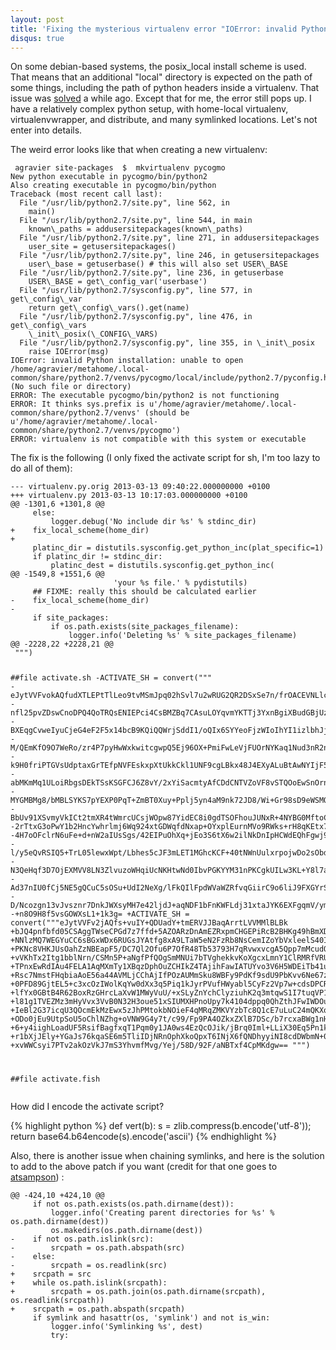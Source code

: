 ```yaml
---
layout: post
title: 'Fixing the mysterious virtualenv error "IOError: invalid Python installation" due to a missing "local" subdirectory (that should already be fixed but is not (for me))'
disqus: true
---
```


On some debian-based systems, the  posix_local install scheme is used. That means that an additional "local" directory is expected on the path of some things, including the path of python headers inside a virtualenv.
That issue was [solved][1] a while ago. Except that for me, the error still pops up. I have a relatively complex python setup,  with home-local virtualenv, virtualenvwrapper, and distribute, and many symlinked locations. Let's not enter into details.

The weird error looks like that when creating a new virtualenv:  
  

<div class="highlight"><pre><code> agravier site-packages  $  mkvirtualenv pycogmo  
New python executable in pycogmo/bin/python2  
Also creating executable in pycogmo/bin/python  
Traceback (most recent call last):  
  File "/usr/lib/python2.7/site.py", line 562, in   
    main()  
  File "/usr/lib/python2.7/site.py", line 544, in main  
    known\_paths = addusersitepackages(known\_paths)  
  File "/usr/lib/python2.7/site.py", line 271, in addusersitepackages  
    user_site = getusersitepackages()  
  File "/usr/lib/python2.7/site.py", line 246, in getusersitepackages  
    user\_base = getuserbase() # this will also set USER\_BASE  
  File "/usr/lib/python2.7/site.py", line 236, in getuserbase  
    USER\_BASE = get\_config_var('userbase')  
  File "/usr/lib/python2.7/sysconfig.py", line 577, in get\_config\_var  
    return get\_config\_vars().get(name)  
  File "/usr/lib/python2.7/sysconfig.py", line 476, in get\_config\_vars  
    \_init\_posix(\_CONFIG\_VARS)  
  File "/usr/lib/python2.7/sysconfig.py", line 355, in \_init\_posix  
    raise IOError(msg)  
IOError: invalid Python installation: unable to open /home/agravier/metahome/.local-common/share/python2.7/venvs/pycogmo/local/include/python2.7/pyconfig.h (No such file or directory)  
ERROR: The executable pycogmo/bin/python2 is not functioning  
ERROR: It thinks sys.prefix is u'/home/agravier/metahome/.local-common/share/python2.7/venvs' (should be u'/home/agravier/metahome/.local-common/share/python2.7/venvs/pycogmo')  
ERROR: virtualenv is not compatible with this system or executable</code></pre></div>

The fix is the following (I only fixed the activate script for sh, I'm too lazy to do all of them):

<div class="highlight"><pre><code>--- virtualenv.py.orig 2013-03-13 09:40:22.000000000 +0100
+++ virtualenv.py 2013-03-13 10:17:03.000000000 +0100
@@ -1301,6 +1301,8 @@
     else:
         logger.debug('No include dir %s' % stdinc_dir)
+    fix_local_scheme(home_dir)
+
     platinc_dir = distutils.sysconfig.get_python_inc(plat_specific=1)
     if platinc_dir != stdinc_dir:
         platinc_dest = distutils.sysconfig.get_python_inc(
@@ -1549,8 +1551,6 @@
                       'your %s file.' % pydistutils)
     ## FIXME: really this should be calculated earlier
-    fix_local_scheme(home_dir)
-
     if site_packages:
         if os.path.exists(site_packages_filename):
             logger.info('Deleting %s' % site_packages_filename)
@@ -2228,22 +2228,21 @@
 """)

 ##file activate.sh
-ACTIVATE_SH = convert("""
-eJytVVFvokAQfudXTLEPtTlLeo9tvMSmJpq02hSvl7u2wRUG2QR2DSxSe7n/frOACEVNLlceRHa+
-nfl25pvZDswCnoDPQ4QoTRQsENIEPci4CsBMZBq7CAsuLOYqvmYKTTj3YxnBgiXBudGBjUzBZUJI
-BXEqgCvweIyuCjeG4eF2F5x14bcB9KQiQQWrjSddI1/oQIx6SYYeoFjzWIoIhYI1izlbhJjkKO7D
-M/QEmKfO9O7WeRo/zr4P7pyHwWxkwitcgwpQ5Ej96OX+PmiFwLeVjFUOrNYKaq1Nud3nR2n8nI2m
-k9H0friPTGVsUdptaxGrTEfpNVFEskxpXtUkkCkl1UNF9cgLBkx48J4EXyALuBtAwNYIjF5kcmUU
-abMKmMq1ULoiRbgsDEkTSsKSGFCJ6Z8vY/2xYiSacmtyAfCDdCNTVZoVF8vSTQOoEwSnOrngBkws
-MYGMBMg8/bMBLSYKS7pYEXP0PqT+ZmBT0Xuy+Pplj5yn4aM9nk72JD8/Wi+Gr98sD9eWSMOwkapD
-BbUv91XSvmyVkICt2tmXR4tWmrcUCsjWOpw87YidEC8i0gdTSOFhouJUNxR+4NYBG0MftoCTD9F7
-2rTtxG3oPwY1b2HncYwhrlmj6Wq924xtGDWqfdNxap+OYxplEurnMVo9RWks+rH8qKEtx7kZT5zJ
-4H7oOFclrN6uFe+d+nW2aIUsSgs/42EIPuOhXq+jEo3S6tX6w2ilNkDnIpHCWdEQhFgwj9pkk7FN
-l/y5eQvRSIQ5+TrL05lewxWpt/Lbhes5cJF3mLET1MGhcKCF+40tNWnUulxrpojwDo2sObdje3Bz
-N3QeHqf3D7OjEXMVV8LN3ZlvuzoWHqiUcNKHtwNd0IbvPGKYYM31nPKCgkUILw3KL+Y8l7aO1ArS
-Ad37nIU0fCj5NE5gQCuC5sOSu+UdI2NeXg/lFkQIlFpdWVaWZRfvqGiirC9o6liJ9FXGYrSY9mI1
-D/Ncozgn13vJvsznr7DnkJWXsyMH7e42ljdJ+aqNDF1bFnKWFLdj31xtaJYK6EXFgqmV/ymD/ROG
-+n8O9H8f5vsGOWXsL1+1k3g=
+ACTIVATE_SH = convert("""eJytVVFv2jAQfs+vuIY+QDUadY+tmERVJJBaqArrtLVVMMlBLBk
+bJQ4pnfbfd05CSAggTWseCPGd7z7ffd+5AZOARzDnAmEZRxpmCHGEPiRcB2BHKg49hBmXDvM0XzO
+NNlzMQ7WEGYuCC6sBGxWDx6RUGsJYAtfg8xA9LTaW5eN2FzRb8NsCemIZoYbVxleelS40IESzpIQ
+PKNc8VHKJUsOahZzNBEapF5/DC7Ql2Ofu6P7OfR48Tb53793H7qRvwxvcgA5Qpp7mMcudQ66FB76
+vVKhTx2Itg1bblNrn/CSMn5P+aNgfPfQOgSmMNUi7bTVghekkvKoXgcxLmnY1ClRMRfVRUz/ShgG
+TPnxEwRdIAu4FELA1AqMXmTy1XBqzDphOuZCHIkZ4TAjihFawIATUYvo3V6H5WDEiTb41ugT4Qbx
+Rsc7NmstFHqbiaAoE56a44AVMLjCChAjIfPOzAUMmSku8WBFy9PdKf9sdU9PbKvv6Ne67z72n8WA
+0PFD89GjtEL5+c3xcOzIWolKqYw0dXx3q5Piq1kJyrPVufHWyabl5CyFz2Vp7w+cdsDPCRUA6YEs
+lfYx0GBtB4R62BoxRzGHrcLaXvW1MWyVuU/+xSLyZnYchClyziuhK2q3mtqwS1I7tuqVP17WtvAj
+l81g1TVEZMz3mHyVvx3VvB0N32H3oue51xSIUMXHPnoUpy7k4104dppq0QhZthJFwIWDOuDDrZa/
+IeBl2G37icqU3QOcmEkMzEwx5zJhPMtokbNOieF4qMRqZMKVYzbTc8Q1cE7uLuC24mQKXqQKtHeG
+ODo0jEu9UtpSoU5oChlNZhg+oVNW9G4y7t/c99/Fp9PA4OZkxZXlB7DSc/b7rcxaBWg1nHXg/opK
+6+y4iighLoadUF5RsifBagfxqT1Pqm0y1JA0ws4EzQcOJik/jBrq0Iml+LLiX30Eq5Pn1kW9BhED
+r1bXjJEly+YGaJs76kqaSE6m5TliIDjNRnOphXkoQpxT6INjX6fQNDhyyiNI8cdDWbmN+0+Sv0kg
+xvWWCsyi7PTv2akOzVkJ7mS3YhvmfMvg/Yej/58D/92F/aNBTxf4CpMKdgw==
 """)

 ##file activate.fish</code></pre></div>

How did I encode the activate script?

{% highlight python %}
def vert(b):
     s = zlib.compress(b.encode('utf-8'));
     return base64.b64encode(s).encode('ascii')
{% endhighlight %}


Also, there is another issue when chaining symlinks, and here is the
solution to add to the above patch if you want (credit for that one
goes to [atsampson][2]) :
 
<div class="highlight"><pre><code>@@ -424,10 +424,10 @@
     if not os.path.exists(os.path.dirname(dest)):
         logger.info('Creating parent directories for %s' % os.path.dirname(dest))
         os.makedirs(os.path.dirname(dest))
-    if not os.path.islink(src):
-        srcpath = os.path.abspath(src)
-    else:
-        srcpath = os.readlink(src)
+    srcpath = src
+    while os.path.islink(srcpath):
+        srcpath = os.path.join(os.path.dirname(srcpath), os.readlink(srcpath))
+    srcpath = os.path.abspath(srcpath)
     if symlink and hasattr(os, 'symlink') and not is_win:
         logger.info('Symlinking %s', dest)
         try:</code></pre></div>  

 [1]: https://github.com/pypa/virtualenv/commit/285679cfd326c918676e765e06ed142db66efde0
 [2]: https://github.com/pypa/virtualenv/issues/268#issuecomment-9212902  
